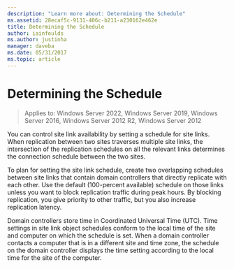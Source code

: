 ```yaml
---
description: "Learn more about: Determining the Schedule"
ms.assetid: 28ecaf5c-9131-406c-b211-a230162e462e
title: Determining the Schedule
author: iainfoulds
ms.author: justinha
manager: daveba
ms.date: 05/31/2017
ms.topic: article
---
```


# Determining the Schedule

>Applies to: Windows Server 2022, Windows Server 2019, Windows Server 2016, Windows Server 2012 R2, Windows Server 2012

You can control site link availability by setting a schedule for site links. When replication between two sites traverses multiple site links, the intersection of the replication schedules on all the relevant links determines the connection schedule between the two sites.

To plan for setting the site link schedule, create two overlapping schedules between site links that contain domain controllers that directly replicate with each other. Use the default (100-percent available) schedule on those links unless you want to block replication traffic during peak hours. By blocking replication, you give priority to other traffic, but you also increase replication latency.

Domain controllers store time in Coordinated Universal Time (UTC). Time settings in site link object schedules conform to the local time of the site and computer on which the schedule is set. When a domain controller contacts a computer that is in a different site and time zone, the schedule on the domain controller displays the time setting according to the local time for the site of the computer.



